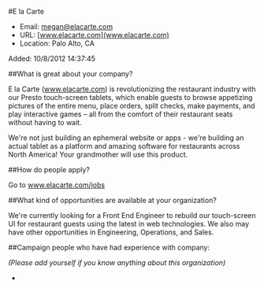 
#E la Carte

* Email: [megan@elacarte.com](mailto:megan@elacarte.com)
* URL: [www.elacarte.com](www.elacarte.com)
* Location: Palo Alto, CA

Added: 10/8/2012 14:37:45

##What is great about your company?

E la Carte (www.elacarte.com) is revolutionizing the restaurant industry with our Presto touch-screen tablets, which enable guests to browse appetizing pictures of the entire menu, place orders, split checks, make payments, and play interactive games – all from the comfort of their restaurant seats without having to wait. 



We're not just building an ephemeral website or apps - we're building an actual tablet as a platform and amazing software for restaurants across North America! Your grandmother will use this product. 

##How do people apply?

Go to www.elacarte.com/jobs

##What kind of opportunities are available at your organization?

We're currently looking for a Front End Engineer to rebuild our touch-screen UI for restaurant guests using the latest in web technologies. We also may have other opportunities in Engineering, Operations, and Sales.

##Campaign people who have had experience with company:

*(Please add yourself if you know anything about this organization)*

* 


    
